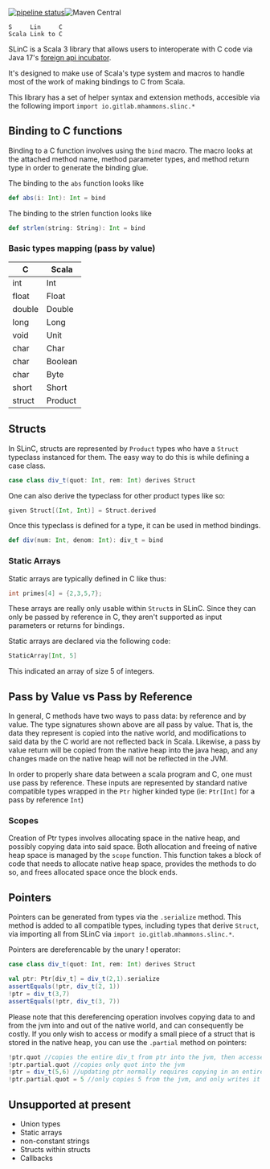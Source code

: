 [![pipeline status](https://gitlab.com/mhammons/slinc/badges/master/pipeline.svg)](https://gitlab.com/mhammons/slinc/-/commits/master)![Maven Central](https://img.shields.io/maven-central/v/io.gitlab.markehammons/slinc)
```
S     Lin     C
Scala Link to C
```

SLinC is a Scala 3 library that allows users to interoperate with C code via Java 17's [foreign api incubator](https://docs.oracle.com/en/java/javase/17/docs/api/jdk.incubator.foreign/jdk/incubator/foreign/package-summary.html).

It's designed to make use of Scala's type system and macros to handle most of the work of making bindings to C from Scala.

This library has a set of helper syntax and extension methods, accesible via the following import `import io.gitlab.mhammons.slinc.*`

## Binding to C functions

Binding to a C function involves using the `bind` macro. The macro looks at the attached method name, method parameter types, and method return type in order to generate the binding glue.

The binding to the `abs` function looks like
```scala
def abs(i: Int): Int = bind
```

The binding to the strlen function looks like

```scala
def strlen(string: String): Int = bind
```

### Basic types mapping (pass by value)

|C      |Scala  |
|-------|-------|
|int    |Int    |
|float  |Float  |
|double |Double |
|long   |Long   |
|void   |Unit   |
|char   |Char   |
|char   |Boolean|
|char   |Byte   |
|short  |Short  |
|struct |Product|

## Structs

In SLinC, structs are represented by `Product` types who have a `Struct` typeclass instanced for them. The easy way to do this is while defining a case class.

```scala
case class div_t(quot: Int, rem: Int) derives Struct
```

One can also derive the typeclass for other product types like so:

```scala
given Struct[(Int, Int)] = Struct.derived
```

Once this typeclass is defined for a type, it can be used in method bindings.

```scala
def div(num: Int, denom: Int): div_t = bind
```

### Static Arrays

Static arrays are typically defined in C like thus: 

```c
int primes[4] = {2,3,5,7};
```

These arrays are really only usable within `Struct`s in SLinC. Since they can only be passed by reference in C, they aren't supported as input parameters or returns for bindings. 

Static arrays are declared via the following code:

```scala
StaticArray[Int, 5]
```

This indicated an array of size 5 of integers.

## Pass by Value vs Pass by Reference

In general, C methods have two ways to pass data: by reference and by value. The type signatures shown above are all pass by value. That is, the data they represent is copied into the native world, and modifications to said data by the C world are not reflected back in Scala. Likewise, a pass by value return will be copied from the native heap into the java heap, and any changes made on the native heap will not be reflected in the JVM.

In order to properly share data between a scala program and C, one must use pass by reference. These inputs are represented by standard native compatible types wrapped in the `Ptr` higher kinded type (ie: `Ptr[Int]` for a pass by reference `Int`)

### Scopes

Creation of Ptr types involves allocating space in the native heap, and possibly copying data into said space. Both allocation and freeing of native heap space is managed by the `scope` function. This function takes a block of code that needs to allocate native heap space, provides the methods to do so, and frees allocated space once the block ends.

## Pointers

Pointers can be generated from types via the `.serialize` method. This method is added to all compatible types, including types that derive `Struct`, via importing all from SLinC via `import io.gitlab.mhammons.slinc.*`. 

Pointers are dereferencable by the unary ! operator: 
```scala
case class div_t(quot: Int, rem: Int) derives Struct

val ptr: Ptr[div_t] = div_t(2,1).serialize
assertEquals(!ptr, div_t(2, 1))
!ptr = div_t(3,7)
assertEquals(!ptr, div_t(3, 7))
```

Please note that this dereferencing operation involves copying data to and from the jvm into and out of the native world, and can consequently be costly. If you only wish to access or modify a small piece of a struct that is stored in the native heap, you can use the `.partial` method on pointers:

```scala
!ptr.quot //copies the entire div_t from ptr into the jvm, then accesses quot
!ptr.partial.quot //copies only quot into the jvm
!ptr = div_t(5,6) //updating ptr normally requires copying in an entire new div_n
!ptr.partial.quot = 5 //only copies 5 from the jvm, and only writes it to the memory for quot
```

## Unsupported at present

* Union types
* Static arrays
* non-constant strings
* Structs within structs
* Callbacks